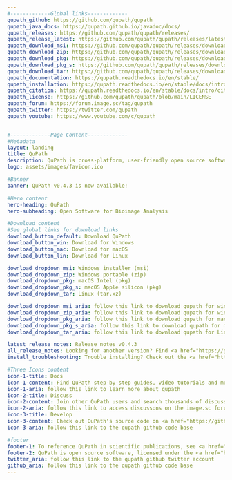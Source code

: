 ```yaml
---
#-------------Global links-------------
qupath_github: https://github.com/qupath/qupath
qupath_java_docs: https://qupath.github.io/javadoc/docs/
qupath_releases: https://github.com/qupath/qupath/releases/
qupath_release_latest: https://github.com/qupath/qupath/releases/latest
qupath_download_msi: https://github.com/qupath/qupath/releases/download/v0.4.3/QuPath-0.4.3-Windows.msi
qupath_download_zip: https://github.com/qupath/qupath/releases/download/v0.4.3/QuPath-0.4.3-Windows.zip
qupath_download_pkg: https://github.com/qupath/qupath/releases/download/v0.4.3/QuPath-0.4.3-Mac.pkg
qupath_download_pkg_s: https://github.com/qupath/qupath/releases/download/v0.4.3/QuPath-0.4.3-Mac-arm64.pkg
qupath_download_tar: https://github.com/qupath/qupath/releases/download/v0.4.3/QuPath-0.4.3-Linux.tar.xz
qupath_documentation: https://qupath.readthedocs.io/en/stable/
qupath_installation: https://qupath.readthedocs.io/en/stable/docs/intro/installation.html
qupath_citation: https://qupath.readthedocs.io/en/stable/docs/intro/citing.html
qupath_license: https://github.com/qupath/qupath/blob/main/LICENSE
qupath_forum: https://forum.image.sc/tag/qupath
qupath_twitter: https://twitter.com/qupath
qupath_youtube: https://www.youtube.com/c/qupath


#-------------Page Content-------------
#Metadata
layout: landing
title: QuPath
description: QuPath is cross-platform, user-friendly open source software for digital pathology and whole slide image analysis, written using JavaFX.  QuPath has also been designed to be developer-friendly, and combines an extensible design with powerful scripting tools.
logo: assets/images/favicon.ico

#Banner
banner: QuPath v0.4.3 is now available!

#Hero content
hero-heading: QuPath
hero-subheading: Open Software for Bioimage Analysis

#Download content
#See global links for download links
download_button_default: Download QuPath
download_button_win: Download for Windows
download_button_mac: Download for macOS
download_button_lin: Download for Linux

download_dropdown_msi: Windows installer (msi)
download_dropdown_zip: Windows portable (zip)
download_dropdown_pkg: macOS Intel (pkg)
download_dropdown_pkg_s: macOS Apple silicon (pkg)
download_dropdown_tar: Linux (tar.xz)

download_dropdown_msi_aria: follow this link to download qupath for windows m s i 229 M B
download_dropdown_zip_aria: follow this link to download qupath for windows Z I P 228 M B
download_dropdown_pkg_aria: follow this link to download qupath for macOS intel p k g 220 M B
download_dropdown_pkg_s_aria: follow this link to download qupath for macOS apple silicon p k g 189 M B
download_dropdown_tar_aria: follow this link to download qupath for Linux t a r 213 M B

latest_release_notes: Release notes v0.4.3
all_release_notes: Looking for another version? Find <a href="https://github.com/qupath/qupath/releases/latest" target=blank>all releases</a>
install_troubleshooting: Trouble installing? Check out the <a href="https://qupath.readthedocs.io/en/stable/docs/intro/installation.html" target=blank>installation notes</a>

#Three Icons content
icon-1-title: Docs
icon-1-content: Find QuPath step-by-step guides, video tutorials and more on <a href="https://qupath.readthedocs.io/en/stable/" target=blank>ReadTheDocs</a>
icon-1-aria: follow this link to learn more about qupath
icon-2-title: Discuss
icon-2-content: Join other QuPath users and search thousands of discussions on <a href="https://forum.image.sc/tag/qupath" target=blank>image.sc</a>
icon-2-aria: follow this link to access discussons on the image.sc forum
icon-3-title: Develop
icon-3-content: Check out QuPath's source code on <a href="https://github.com/qupath/qupath" target=blank>GitHub</a> or view the <a href="https://qupath.readthedocs.io/en/stable/" target=blank>Javadocs</a>
icon-3-aria: follow this link to the qupath github code base

#footer
footer-1: To reference QuPath in scientific publications, see <a href="https://qupath.readthedocs.io/en/stable/docs/intro/citing.html" target="_blank" rel=”noopener”>'How to cite QuPath'</a>
footer-2: QuPath is open source software, licensed under the <a href="https://github.com/qupath/qupath/blob/main/LICENSE" target="_blank" rel=”noopener”>GNU General Public License</a>
twitter_aria: follow this link to the qupath github twitter account
github_aria: follow this link to the qupath github code base
---
```

